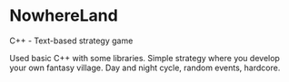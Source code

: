 # NowhereLand
C++ - Text-based strategy game

Used basic C++ with some libraries.
Simple strategy where you develop your own fantasy village.
Day and night cycle, random events, hardcore.
